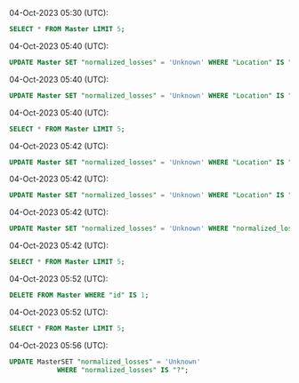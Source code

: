 04-Oct-2023 05:30 (UTC):
```sql
SELECT * FROM Master LIMIT 5;
```


04-Oct-2023 05:40 (UTC):
```sql
UPDATE Master SET "normalized_losses" = 'Unknown' WHERE "Location" IS "?";
```


04-Oct-2023 05:40 (UTC):
```sql
UPDATE Master SET "normalized_losses" = 'Unknown' WHERE "Location" IS "?";
```


04-Oct-2023 05:40 (UTC):
```sql
SELECT * FROM Master LIMIT 5;
```


04-Oct-2023 05:42 (UTC):
```sql
UPDATE Master SET "normalized_losses" = 'Unknown' WHERE "Location" IS "?";
```


04-Oct-2023 05:42 (UTC):
```sql
UPDATE Master SET "normalized_losses" = 'Unknown' WHERE "Location" IS "?";
```


04-Oct-2023 05:42 (UTC):
```sql
UPDATE Master SET "normalized_losses" = 'Unknown' WHERE "normalized_losses" IS "?";
```


04-Oct-2023 05:42 (UTC):
```sql
SELECT * FROM Master LIMIT 5;
```


04-Oct-2023 05:52 (UTC):
```sql
DELETE FROM Master WHERE "id" IS 1;
```


04-Oct-2023 05:52 (UTC):
```sql
SELECT * FROM Master LIMIT 5;
```


04-Oct-2023 05:56 (UTC):
```sql
UPDATE MasterSET "normalized_losses" = 'Unknown' 
            WHERE "normalized_losses" IS "?";
```


